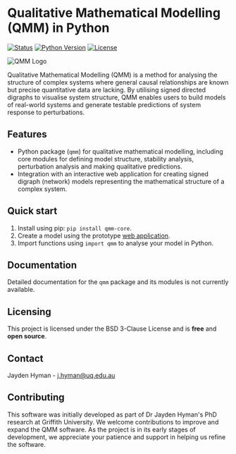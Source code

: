 # Qualitative Mathematical Modelling (QMM) in Python

[![Status](https://img.shields.io/badge/Status-Active%20Development-yellow)]()
[![Python Version](https://img.shields.io/badge/Python-3.9%2B-blue)](https://www.python.org/)
[![License](https://img.shields.io/badge/License-BSD%203--Clause-blue.svg)](https://opensource.org/licenses/BSD-3-Clause)

![QMM Logo](logo.png)

Qualitative Mathematical Modelling (QMM) is a method for analysing the structure of complex systems where general causal relationships are known but precise quantitative data are lacking. By utilising signed directed digraphs to visualise system structure, QMM enables users to build models of real-world systems and generate testable predictions of system response to perturbations.

## Features

- Python package (`qmm`) for qualitative mathematical modelling, including core modules for defining model structure, stability analysis, perturbation analysis and making qualitative predictions.
- Integration with an interactive web application for creating signed digraph (network) models representing the mathematical structure of a complex system.

## Quick start

1. Install using pip: ```pip install qmm-core```.
2. Create a model using the prototype [web application](https://dev.d1u6yx7pe96k0m.amplifyapp.com/).
3. Import functions using ```import qmm``` to analyse your model in Python.

## Documentation

Detailed documentation for the `qmm` package and its modules is not currently available.

## Licensing

This project is licensed under the BSD 3-Clause License and is **free** and **open source**.

## Contact

Jayden Hyman - <j.hyman@uq.edu.au>

## Contributing

This software was initially developed as part of Dr Jayden Hyman's PhD research at Griffith University. We welcome contributions to improve and expand the QMM software. As the project is in its early stages of development, we appreciate your patience and support in helping us refine the software.

